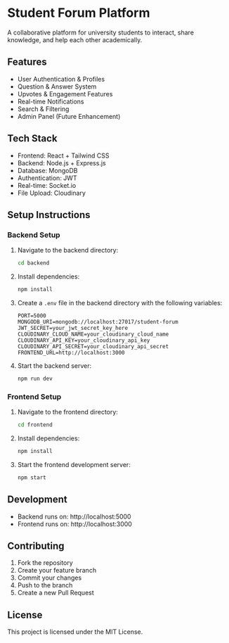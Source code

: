 # Student Forum Platform

A collaborative platform for university students to interact, share knowledge, and help each other academically.

## Features

- User Authentication & Profiles
- Question & Answer System
- Upvotes & Engagement Features
- Real-time Notifications
- Search & Filtering
- Admin Panel (Future Enhancement)

## Tech Stack

- Frontend: React + Tailwind CSS
- Backend: Node.js + Express.js
- Database: MongoDB
- Authentication: JWT
- Real-time: Socket.io
- File Upload: Cloudinary

## Setup Instructions

### Backend Setup

1. Navigate to the backend directory:
   ```bash
   cd backend
   ```

2. Install dependencies:
   ```bash
   npm install
   ```

3. Create a `.env` file in the backend directory with the following variables:
   ```
   PORT=5000
   MONGODB_URI=mongodb://localhost:27017/student-forum
   JWT_SECRET=your_jwt_secret_key_here
   CLOUDINARY_CLOUD_NAME=your_cloudinary_cloud_name
   CLOUDINARY_API_KEY=your_cloudinary_api_key
   CLOUDINARY_API_SECRET=your_cloudinary_api_secret
   FRONTEND_URL=http://localhost:3000
   ```

4. Start the backend server:
   ```bash
   npm run dev
   ```

### Frontend Setup

1. Navigate to the frontend directory:
   ```bash
   cd frontend
   ```

2. Install dependencies:
   ```bash
   npm install
   ```

3. Start the frontend development server:
   ```bash
   npm start
   ```

## Development

- Backend runs on: http://localhost:5000
- Frontend runs on: http://localhost:3000

## Contributing

1. Fork the repository
2. Create your feature branch
3. Commit your changes
4. Push to the branch
5. Create a new Pull Request

## License

This project is licensed under the MIT License. 